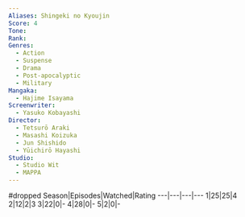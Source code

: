 ```yaml
---
Aliases: Shingeki no Kyoujin
Score: 4
Tone: 
Rank:
Genres:
  - Action
  - Suspense
  - Drama
  - Post-apocalyptic
  - Military
Mangaka:
  - Hajime Isayama
Screenwriter:
  - Yasuko Kobayashi
Director:
  - Tetsurō Araki
  - Masashi Koizuka
  - Jun Shishido
  - Yūichirō Hayashi
Studio:
  - Studio Wit
  - MAPPA
---
```

#dropped
Season|Episodes|Watched|Rating
---|---|---|---
1|25|25|4
2|12|2|3
3|22|0|-
4|28|0|-
5|2|0|-
